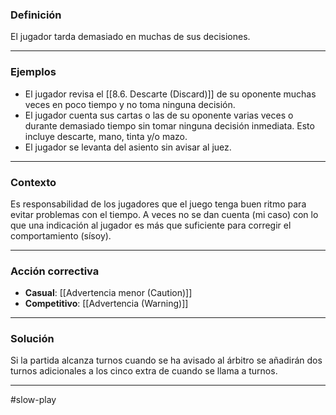 ### Definición
El jugador tarda demasiado en muchas de sus decisiones.

---
### Ejemplos
- El jugador revisa el [[8.6. Descarte (Discard)]] de su oponente muchas veces en poco tiempo y no toma ninguna decisión.
- El jugador cuenta sus cartas o las de su oponente varias veces o durante demasiado tiempo sin tomar ninguna decisión inmediata. Esto incluye descarte, mano, tinta y/o mazo.
- El jugador se levanta del asiento sin avisar al juez.

---
### Contexto
Es responsabilidad de los jugadores que el juego tenga buen ritmo para evitar problemas con el tiempo. A veces no se dan cuenta (mi caso) con lo que una indicación al jugador es más que suficiente para corregir el comportamiento (sísoy).

---
### Acción correctiva
- **Casual**: [[Advertencia menor (Caution)]]
- **Competitivo**: [[Advertencia (Warning)]]
---
### Solución
Si la partida alcanza turnos cuando se ha avisado al árbitro se añadirán dos turnos adicionales a los cinco extra de cuando se llama a turnos.


---
#slow-play